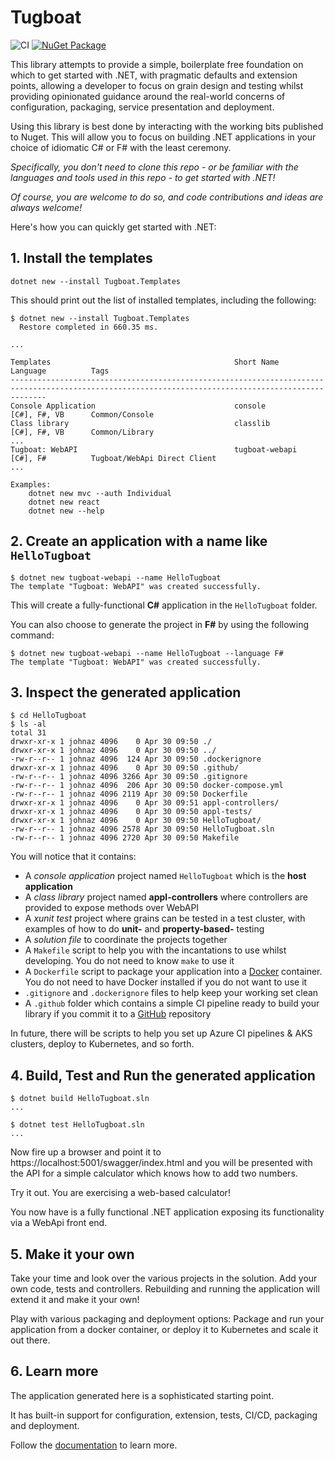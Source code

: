 # Tugboat

![CI](https://github.com/johnazariah/tugboat/workflows/CI/badge.svg)
 [![NuGet Package](https://img.shields.io/nuget/v/Tugboat.Templates.svg)](https://www.nuget.org/packages/Tugboat.Templates/)

This library attempts to provide a simple, boilerplate free foundation on which to get started with .NET, with pragmatic defaults and extension points, allowing a developer to focus on grain design and testing whilst providing opinionated guidance around the real-world concerns of configuration, packaging, service presentation and deployment.

Using this library is best done by interacting with the working bits published to Nuget. This will allow you to focus on building .NET applications in your choice of idiomatic C# or F# with the least ceremony.

_Specifically, you don't need to clone this repo - or be familiar with the languages and tools used in this repo - to get started with .NET!_

_Of course, you are welcome to do so, and code contributions and ideas are always welcome!_

Here's how you can quickly get started with .NET:

## 1. Install the templates

```shell
dotnet new --install Tugboat.Templates
```

This should print out the list of installed templates, including the following:

```shell
$ dotnet new --install Tugboat.Templates
  Restore completed in 660.35 ms.

...

Templates                                         Short Name                   Language          Tags
----------------------------------------------------------------------------------------------------------------------------------------------------
Console Application                               console                      [C#], F#, VB      Common/Console
Class library                                     classlib                     [C#], F#, VB      Common/Library
...
Tugboat: WebAPI                                   tugboat-webapi               [C#], F#          Tugboat/WebApi Direct Client
...

Examples:
    dotnet new mvc --auth Individual
    dotnet new react
    dotnet new --help

```

## 2. Create an application with a name like `HelloTugboat`

```shell
$ dotnet new tugboat-webapi --name HelloTugboat
The template "Tugboat: WebAPI" was created successfully.
```

This will create a fully-functional **C#** application in the `HelloTugboat` folder.

You can also choose to generate the project in **F#** by using the following command:

```shell
$ dotnet new tugboat-webapi --name HelloTugboat --language F#
The template "Tugboat: WebAPI" was created successfully.
```

## 3. Inspect the generated application

```shell
$ cd HelloTugboat
$ ls -al
total 31
drwxr-xr-x 1 johnaz 4096    0 Apr 30 09:50 ./
drwxr-xr-x 1 johnaz 4096    0 Apr 30 09:50 ../
-rw-r--r-- 1 johnaz 4096  124 Apr 30 09:50 .dockerignore
drwxr-xr-x 1 johnaz 4096    0 Apr 30 09:50 .github/
-rw-r--r-- 1 johnaz 4096 3266 Apr 30 09:50 .gitignore
-rw-r--r-- 1 johnaz 4096  206 Apr 30 09:50 docker-compose.yml
-rw-r--r-- 1 johnaz 4096 2119 Apr 30 09:50 Dockerfile
drwxr-xr-x 1 johnaz 4096    0 Apr 30 09:51 appl-controllers/
drwxr-xr-x 1 johnaz 4096    0 Apr 30 09:50 appl-tests/
drwxr-xr-x 1 johnaz 4096    0 Apr 30 09:50 HelloTugboat/
-rw-r--r-- 1 johnaz 4096 2578 Apr 30 09:50 HelloTugboat.sln
-rw-r--r-- 1 johnaz 4096 2720 Apr 30 09:50 Makefile
```

You will notice that it contains:

* A _console application_ project named `HelloTugboat` which is the **host application**
* A _class library_ project named **appl-controllers** where controllers are provided to expose methods over WebAPI
* A _xunit test_ project where grains can be tested in a test cluster, with examples of how to do **unit-** and **property-based-** testing
* A _solution file_ to coordinate the projects together
* A `Makefile` script to help you with the incantations to use whilst developing. You do not need to know `make` to use it
* A `Dockerfile` script to package your application into a [Docker](https://www.docker.com/) container. You do not need to have Docker installed if you do not want to use it
* `.gitignore` and `.dockerignore` files to help keep your working set clean
* A `.github` folder which contains a simple CI pipeline ready to build your library if you commit it to a [GitHub](https://github.com/) repository

In future, there will be scripts to help you set up Azure CI pipelines & AKS clusters, deploy to Kubernetes, and so forth.

## 4. Build, Test and Run the generated application

```shell
$ dotnet build HelloTugboat.sln
...

```

```shell
$ dotnet test HelloTugboat.sln
...

```

Now fire up a browser and point it to https://localhost:5001/swagger/index.html and you will be presented with the API for a simple calculator which knows how to add two numbers.

Try it out. You are exercising a web-based calculator!

You now have is a fully functional .NET application exposing its functionality via a WebApi front end.

## 5. Make it your own

Take your time and look over the various projects in the solution. Add your own code, tests and controllers. Rebuilding and running the application will extend it and make it your own!

Play with various packaging and deployment options: Package and run your application from a docker container, or deploy it to Kubernetes and scale it out there.

## 6. Learn more

The application generated here is a sophisticated starting point.

It has built-in support for configuration, extension, tests, CI/CD, packaging and deployment.

Follow the [documentation](https://johnazariah.github.io/tugboat/) to learn more.
